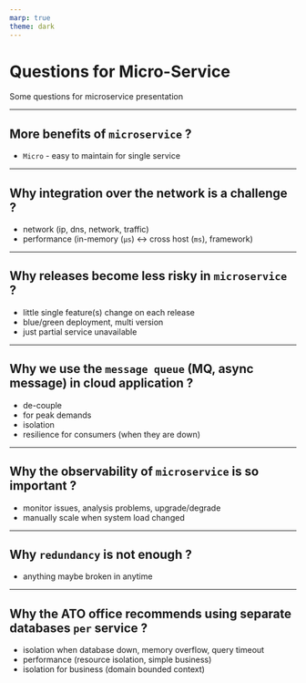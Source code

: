 ```yaml
---
marp: true
theme: dark
---
```


# Questions for Micro-Service

Some questions for microservice presentation

--- 

## More benefits of `microservice` ?

* `Micro` - easy to maintain for single service

---

## Why integration over the network is a challenge ?

* network (ip, dns, network, traffic)
* performance (in-memory (`μs`) <-> cross host (`ms`), framework)

---


## Why releases become less risky in `microservice` ?

* little single feature(s) change on each release
* blue/green deployment, multi version
* just partial service unavailable

---

## Why we use the `message queue` (MQ, async message) in cloud application ?

* de-couple
* for peak demands
* isolation
* resilience for consumers (when they are down)

---

## Why the observability of `microservice` is so important ?

* monitor issues, analysis problems, upgrade/degrade
* manually scale when system load changed

---

## Why `redundancy` is not enough ?

* anything maybe broken in anytime

--- 

## Why the ATO office recommends using separate databases `per` service ?

* isolation when database down, memory overflow, query timeout
* performance (resource isolation, simple business)
* isolation for business (domain bounded context)